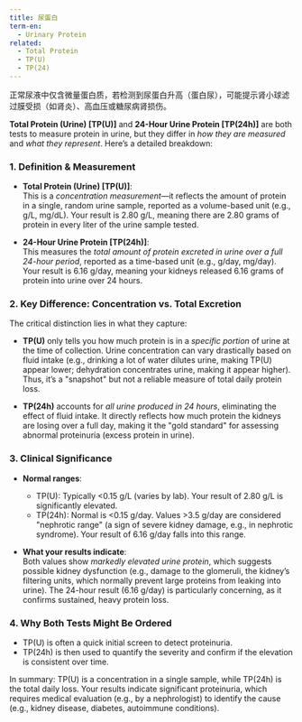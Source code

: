 ```yaml
---
title: 尿蛋白
term-en:
  - Urinary Protein
related:
  - Total Protein
  - TP(U)
  - TP(24)
---
```

正常尿液中仅含微量蛋白质，若检测到尿蛋白升高（蛋白尿），可能提示肾小球滤过膜受损（如肾炎）、高血压或糖尿病肾损伤。

**Total Protein (Urine) [TP(U)]** and **24-Hour Urine Protein [TP(24h)]** are both tests to measure protein in urine, but they differ in *how they are measured* and *what they represent*. Here’s a detailed breakdown:  


### **1. Definition & Measurement**  
- **Total Protein (Urine) [TP(U)]**:  
  This is a *concentration measurement*—it reflects the amount of protein in a single, random urine sample, reported as a volume-based unit (e.g., g/L, mg/dL). Your result is 2.80 g/L, meaning there are 2.80 grams of protein in every liter of the urine sample tested.  

- **24-Hour Urine Protein [TP(24h)]**:  
  This measures the *total amount of protein excreted in urine over a full 24-hour period*, reported as a time-based unit (e.g., g/day, mg/day). Your result is 6.16 g/day, meaning your kidneys released 6.16 grams of protein into urine over 24 hours.  


### **2. Key Difference: Concentration vs. Total Excretion**  
The critical distinction lies in what they capture:  
- **TP(U)** only tells you how much protein is in a *specific portion* of urine at the time of collection. Urine concentration can vary drastically based on fluid intake (e.g., drinking a lot of water dilutes urine, making TP(U) appear lower; dehydration concentrates urine, making it appear higher). Thus, it’s a "snapshot" but not a reliable measure of total daily protein loss.  

- **TP(24h)** accounts for *all urine produced in 24 hours*, eliminating the effect of fluid intake. It directly reflects how much protein the kidneys are losing over a full day, making it the "gold standard" for assessing abnormal proteinuria (excess protein in urine).  


### **3. Clinical Significance**  
- **Normal ranges**:  
  - TP(U): Typically <0.15 g/L (varies by lab). Your result of 2.80 g/L is significantly elevated.  
  - TP(24h): Normal is <0.15 g/day. Values >3.5 g/day are considered "nephrotic range" (a sign of severe kidney damage, e.g., in nephrotic syndrome). Your result of 6.16 g/day falls into this range.  

- **What your results indicate**:  
  Both values show *markedly elevated urine protein*, which suggests possible kidney dysfunction (e.g., damage to the glomeruli, the kidney’s filtering units, which normally prevent large proteins from leaking into urine). The 24-hour result (6.16 g/day) is particularly concerning, as it confirms sustained, heavy protein loss.  


### **4. Why Both Tests Might Be Ordered**  
- TP(U) is often a quick initial screen to detect proteinuria.  
- TP(24h) is then used to quantify the severity and confirm if the elevation is consistent over time.  


In summary: TP(U) is a concentration in a single sample, while TP(24h) is the total daily loss. Your results indicate significant proteinuria, which requires medical evaluation (e.g., by a nephrologist) to identify the cause (e.g., kidney disease, diabetes, autoimmune conditions).
